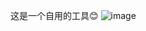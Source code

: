 这是一个自用的工具😊
![image](https://github.com/user-attachments/assets/262f979d-4b50-4570-b9c9-05b5d2ee0830)
